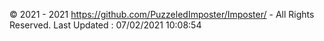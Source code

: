 © 2021 - 2021 https://github.com/PuzzeledImposter/Imposter/ - All Rights Reserved.
Last Updated : 07/02/2021 10:08:54
